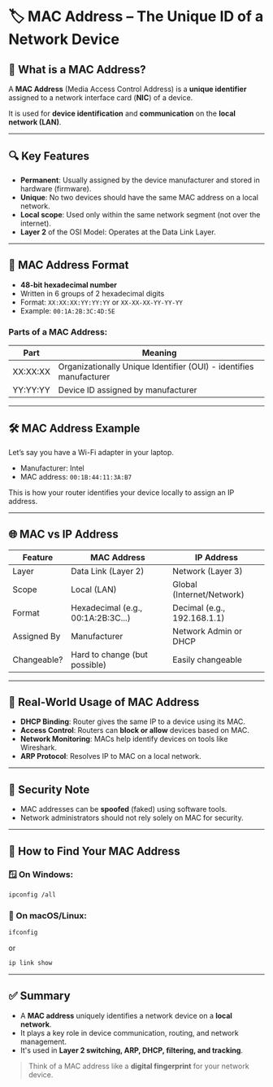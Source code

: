 
# 🏷️ MAC Address – The Unique ID of a Network Device

## 🧠 What is a MAC Address?

A **MAC Address** (Media Access Control Address) is a **unique identifier** assigned to a network interface card (**NIC**) of a device.

It is used for **device identification** and **communication** on the **local network (LAN)**.

---

## 🔍 Key Features

- **Permanent**: Usually assigned by the device manufacturer and stored in hardware (firmware).
- **Unique**: No two devices should have the same MAC address on a local network.
- **Local scope**: Used only within the same network segment (not over the internet).
- **Layer 2** of the OSI Model: Operates at the Data Link Layer.

---

## 🧮 MAC Address Format

- **48-bit hexadecimal number**
- Written in 6 groups of 2 hexadecimal digits
- Format: `XX:XX:XX:YY:YY:YY` or `XX-XX-XX-YY-YY-YY`
- Example: `00:1A:2B:3C:4D:5E`

### Parts of a MAC Address:

| Part         | Meaning                         |
|--------------|----------------------------------|
| XX:XX:XX     | Organizationally Unique Identifier (OUI) - identifies manufacturer |
| YY:YY:YY     | Device ID assigned by manufacturer |

---

## 🛠️ MAC Address Example

Let’s say you have a Wi-Fi adapter in your laptop.

- Manufacturer: Intel
- MAC address: `00:1B:44:11:3A:B7`

This is how your router identifies your device locally to assign an IP address.

---

## 🌐 MAC vs IP Address

| Feature           | MAC Address                       | IP Address                   |
|-------------------|------------------------------------|------------------------------|
| Layer             | Data Link (Layer 2)                | Network (Layer 3)            |
| Scope             | Local (LAN)                        | Global (Internet/Network)    |
| Format            | Hexadecimal (e.g., 00:1A:2B:3C...) | Decimal (e.g., 192.168.1.1)  |
| Assigned By       | Manufacturer                       | Network Admin or DHCP        |
| Changeable?       | Hard to change (but possible)      | Easily changeable            |

---

## 🚦 Real-World Usage of MAC Address

- **DHCP Binding**: Router gives the same IP to a device using its MAC.
- **Access Control**: Routers can **block or allow** devices based on MAC.
- **Network Monitoring**: MACs help identify devices on tools like Wireshark.
- **ARP Protocol**: Resolves IP to MAC on a local network.

---

## 🔐 Security Note

- MAC addresses can be **spoofed** (faked) using software tools.
- Network administrators should not rely solely on MAC for security.

---

## 🧰 How to Find Your MAC Address

### 🪟 On Windows:
```bash
ipconfig /all
```

### 🍎 On macOS/Linux:
```bash
ifconfig
```
or
```bash
ip link show
```

---

## ✅ Summary

- A **MAC address** uniquely identifies a network device on a **local network**.
- It plays a key role in device communication, routing, and network management.
- It's used in **Layer 2 switching, ARP, DHCP, filtering, and tracking**.

> Think of a MAC address like a **digital fingerprint** for your network device.

